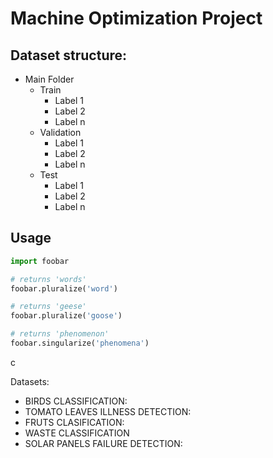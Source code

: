 # Machine Optimization Project

## Dataset structure:

* Main Folder
  * Train
    * Label 1
    * Label 2
    * Label n
  * Validation
    * Label 1
    * Label 2
    * Label n 
  * Test
    * Label 1
    * Label 2
    * Label n

## Usage

```python
import foobar

# returns 'words'
foobar.pluralize('word')

# returns 'geese'
foobar.pluralize('goose')

# returns 'phenomenon'
foobar.singularize('phenomena')
```
c

Datasets:

* BIRDS CLASSIFICATION: 
* TOMATO LEAVES ILLNESS DETECTION:
* FRUTS CLASIFICATION:
* WASTE CLASSIFICATION
* SOLAR PANELS FAILURE DETECTION:

